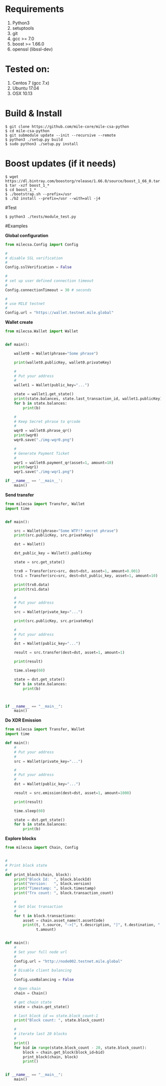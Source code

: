 # Requirements 

1. Python3
1. setuptools
1. git
1. gcc >= 7.0
1. boost >= 1.66.0
1. openssl (libssl-dev)


# Tested on:

1. Centos 7 (gcc 7.x)
1. Ubuntu 17.04
1. OSX 10.13

# Build & Install

    $ git clone https://github.com/mile-core/mile-csa-python
    $ cd mile-csa-python
    $ git submodule update --init --recursive --remote
    $ python3 ./setup.py build
    $ sudo python3 ./setup.py install
    
# Boost updates (if it needs)

    $ wget https://dl.bintray.com/boostorg/release/1.66.0/source/boost_1_66_0.tar.gz
    $ tar -xzf boost_1_*
    $ cd boost_1_*
    $ ./bootstrap.sh --prefix=/usr
    $ ./b2 install --prefix=/usr --with=all -j4
        
    
#Test 

    $ python3 ./tests/module_test.py
     
     
#Examples

**Global configuration**
```python
from milecsa.Config import Config

#
# disable SSL verification
#
Config.sslVerification = False

#
# set up user defined connection timeout
#
Config.connectionTimeout = 30 # seconds

#
# use MILE testnet 
#
Config.url = "https://wallet.testnet.mile.global"

```

**Wallet create**
```python
from milecsa.Wallet import Wallet


def main():

    wallet0 = Wallet(phrase="Some phrase")

    print(wallet0.publicKey, wallet0.privateKey)

    #
    # Put your address
    #
    wallet1 = Wallet(public_key="...")

    state = wallet1.get_state()
    print(state.balances, state.last_transaction_id, wallet1.publicKey)
    for b in state.balances:
        print(b)

    #
    # Keep Secret phrase to qrcode
    #
    wqr0 = wallet0.phrase_qr()
    print(wqr0)
    wqr0.save("./img-wqr0.png")

    #
    # Generate Payment Ticket
    #
    wqr1 = wallet0.payment_qr(asset=1, amount=10)
    print(wqr1)
    wqr1.save("./img-wqr1.png")

if __name__ == '__main__':
    main()
```

**Send transfer**
```python
from milecsa import Transfer, Wallet
import time


def main():

    src = Wallet(phrase="Some WTF!? secret phrase")
    print(src.publicKey, src.privateKey)

    dst = Wallet()

    dst_public_key = Wallet().publicKey

    state = src.get_state()

    trx0 = Transfer(src=src, dest=dst, asset=1, amount=0.001)
    trx1 = Transfer(src=src, dest=dst_public_key, asset=1, amount=10)

    print(trx0.data)
    print(trx1.data)

    #
    # Put your address
    #
    src = Wallet(private_key="...")

    print(src.publicKey, src.privateKey)

    #
    # Put your address
    #
    dst = Wallet(public_key="...")

    result = src.transfer(dest=dst, asset=1, amount=1)

    print(result)

    time.sleep(60)

    state = dst.get_state()
    for b in state.balances:
        print(b)



if __name__ == "__main__":
    main()
```

**Do XDR Emission**
```python
from milecsa import Transfer, Wallet
import time

def main():
    #
    # Put your address
    #
    src = Wallet(private_key="...")

    #
    # Put your address
    #
    dst = Wallet(public_key="...")

    result = src.emission(dest=dst, asset=1, amount=1000)

    print(result)

    time.sleep(60)

    state = dst.get_state()
    for b in state.balances:
        print(b)

```

**Explore blocks**

```python
from milecsa import Chain, Config


#
# Print block state
#
def print_block(chain, block):
    print("Block Id:  ", block.blockId)
    print("Version:   ", block.version)
    print("Timestamp: ", block.timestamp)
    print("Trx count: ", block.transaction_count)

    #
    # Get bloc transaction
    #
    for t in block.transactions:
        asset = chain.asset_name(t.assetCode)
        print(t, t.source, "->[", t.description, "]", t.destination, " asset: ", t.assetCode, asset, " amount: ",
              t.amount)


def main():
    #
    # Set your full node url
    #
    Config.url = "http://node002.testnet.mile.global"
    #
    # Disable client balancing
    #
    Config.useBalancing = False

    # Open chain
    chain = Chain()

    # get chain state
    state = chain.get_state()

    # last block id == state.block_count-1
    print("Block count: ", state.block_count)

    #
    # iterate last 20 blocks
    #
    print()
    for bid in range(state.block_count - 20, state.block_count):
        block = chain.get_block(block_id=bid)
        print_block(chain, block)
        print()


if __name__ == "__main__":
    main()

```